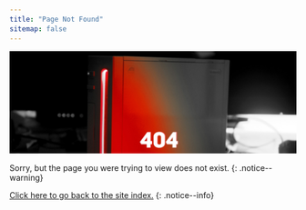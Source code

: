 ```yaml
---
title: "Page Not Found"
sitemap: false
---
```


![](/images/main-pages/Wii_Red_404.jpg)

Sorry, but the page you were trying to view does not exist.
{: .notice--warning}

[Click here to go back to the site index.](site-navigation)
{: .notice--info}

